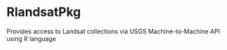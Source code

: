 # RlandsatPkg
Provides access to Landsat collections via USGS Machine-to-Machine API using R language
